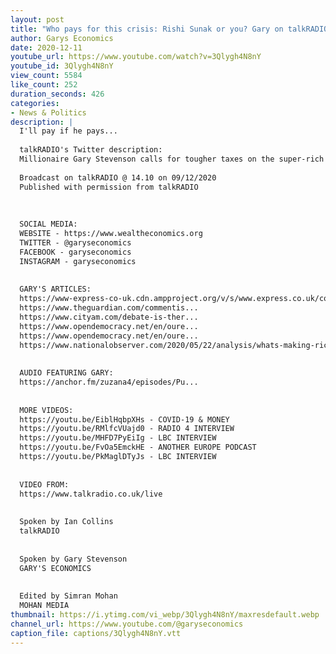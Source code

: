 ```yaml
---
layout: post
title: "Who pays for this crisis: Rishi Sunak or you? Gary on talkRADIO with Ian Collins"
author: Garys Economics
date: 2020-12-11
youtube_url: https://www.youtube.com/watch?v=3Qlygh4N8nY
youtube_id: 3Qlygh4N8nY
view_count: 5584
like_count: 252
duration_seconds: 426
categories:
- News & Politics
description: |
  I'll pay if he pays...
  
  talkRADIO's Twitter description:
  Millionaire Gary Stevenson calls for tougher taxes on the super-rich to help pay off the Covid debt: “We need [the government] to make sure the super-rich...actually pay their way and it’s not just put on the hard-working people of this country”
  
  Broadcast on talkRADIO @ 14.10 on 09/12/2020
  Published with permission from talkRADIO
  
  
  
  SOCIAL MEDIA:
  WEBSITE - https://www.wealtheconomics.org
  TWITTER - @garyseconomics
  FACEBOOK - garyseconomics
  INSTAGRAM - garyseconomics
  
  
  GARY'S ARTICLES:
  https://www-express-co-uk.cdn.ampproject.org/v/s/www.express.co.uk/comment/expresscomment/1310681/coronavirus-crisis-higher-taxes-open-letter-government/amp?amp_js_v=a3&amp_gsa=1&usqp=mq331AQIKAGwASDYAQE%3D#aoh=15953698215440&referrer=https%3A%2F%2Fwww.google.com&amp_tf=From%20%251%24s&ampshare=https%3A%2F%2Fwww.express.co.uk%2Fcomment%2Fexpresscomment%2F1310681%2Fcoronavirus-crisis-higher-taxes-open-letter-government
  https://www.theguardian.com/commentis...
  https://www.cityam.com/debate-is-ther...
  https://www.opendemocracy.net/en/oure...
  https://www.opendemocracy.net/en/oure...
  https://www.nationalobserver.com/2020/05/22/analysis/whats-making-rich-stupidly-richer?fbclid=IwAR0cV436I5FEzNvpDp2WKqMho5-2rmYJnfef7T6vzYw_pyNy5usoeArTLWg
  
  
  AUDIO FEATURING GARY:  
  https://anchor.fm/zuzana4/episodes/Pu...
  
  
  MORE VIDEOS:
  https://youtu.be/EiblHqbpXHs - COVID-19 & MONEY
  https://youtu.be/RMlfcVUajd0 - RADIO 4 INTERVIEW
  https://youtu.be/MHFD7PyEiIg - LBC INTERVIEW
  https://youtu.be/FvOa5EmckHE - ANOTHER EUROPE PODCAST
  https://youtu.be/PkMaglDTyJs - LBC INTERVIEW
  
  
  VIDEO FROM:
  https://www.talkradio.co.uk/live
  
  
  Spoken by Ian Collins
  talkRADIO
  
  
  Spoken by Gary Stevenson
  GARY'S ECONOMICS
  
  
  Edited by Simran Mohan 
  MOHAN MEDIA
thumbnail: https://i.ytimg.com/vi_webp/3Qlygh4N8nY/maxresdefault.webp
channel_url: https://www.youtube.com/@garyseconomics
caption_file: captions/3Qlygh4N8nY.vtt
---
```

